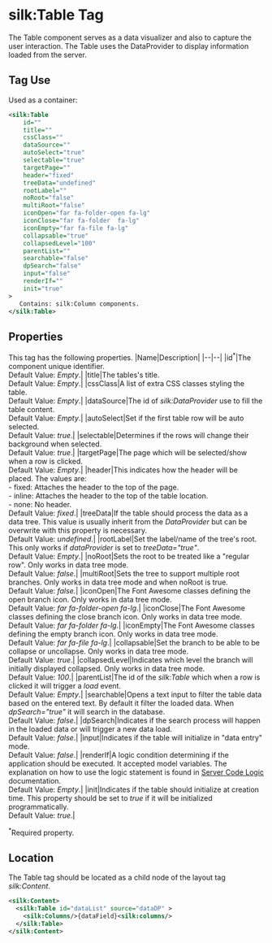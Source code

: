 # silk:Table Tag
The Table component serves as a data visualizer and also to capture the user interaction. The Table uses the DataProvider to display information loaded from the server.

## Tag Use
Used as a container:
```xml
<silk:Table
    id=""
    title=""
    cssClass=""
    dataSource=""
    autoSelect="true"
    selectable="true"
    targetPage=""
    header="fixed"
    treeData="undefined"
    rootLabel=""
    noRoot="false"
    multiRoot="false"
    iconOpen="far fa-folder-open fa-lg"
    iconClose="far fa-folder  fa-lg"
    iconEmpty="far fa-file fa-lg"
    collapsable="true"
    collapsedLevel="100"
    parentList=""
    searchable="false"
    dpSearch="false"
    input="false"
    renderIf=""
    init="true"
>
   Contains: silk:Column components.
</silk:Table>
```
## Properties
This tag has the following properties.
|Name|Description|
|--|--|
|id<sup>*</sup>|The component unique identifier.<br>Default Value: *Empty*.|
|title|The tables's title.<br>Default Value: *Empty*.|
|cssClass|A list of extra CSS classes styling the table.<br>Default Value: *Empty*.|
|dataSource|The id of *silk:DataProvider* use to fill the table content.<br>Default Value: *Empty*.|
|autoSelect|Set if the first table row will be auto selected.<br>Default Value: *true*.|
|selectable|Determines if the rows will change their background when selected.<br>Default Value: *true*.|
|targetPage|The page which will be selected/show when a row is clicked.<br>Default Value: *Empty*.|
|header|This indicates how the header will be placed. The values are:<br>- fixed: Attaches the header to the top of the page.<br>- inline: Attaches the header to the top of the table location.<br>- none: No header.<br>Default Value: *fixed*.|
|treeData|If the table should process the data as a data tree. This value is usually inherit from the *DataProvider* but can be overwrite with this property is necessary.<br>Default Value: *undefined*.|
|rootLabel|Set the label/name of the tree's root. This only works if *dataProvider* is set to *treeData="true"*.<br>Default Value: *Empty*.|
|noRoot|Sets the root to be treated like a "regular row". Only works in data tree mode.<br>Default Value: *false*.|
|multiRoot|Sets the tree to support multiple root branches. Only works in data tree mode and when noRoot is true.<br>Default Value: *false*.|
|iconOpen|The Font Awesome classes defining the open branch icon. Only works in data tree mode.<br>Default Value: *far fa-folder-open fa-lg*.|
|iconClose|The Font Awesome classes defining the close branch icon. Only works in data tree mode.<br>Default Value: *far fa-folder  fa-lg*.|
|iconEmpty|The Font Awesome classes defining the empty branch icon. Only works in data tree mode.<br>Default Value: *far fa-file fa-lg*.|
|collapsable|Set the branch to be able to be collapse or uncollapse. Only works in data tree mode.<br>Default Value: *true*.|
|collapsedLevel|Indicates which level the branch will initially displayed collapsed. Only works in data tree mode.<br>Default Value: *100*.|
|parentList|The id of the *silk:Table* which when a row is clicked it will trigger a *load* event.<br>Default Value: *Empty*.|
|searchable|Opens a text input to filter the table data based on the entered text. By default it filter the loaded data. When *dpSearch="true"* it will search in the database.<br>Default Value: *false*.|
|dpSearch|Indicates if the search process will happen in the loaded data or will trigger a new data load.<br>Default Value: *false*.|
|input|Indicates if the table will initialize in "data entry" mode.<br>Default Value: *false*.|
|renderIf|A logic condition determining if the application should be executed. It accepted model variables. The explanation on how to use the logic statement is found in <a href="how_to/server_code_logic.md">Server Code Logic</a> documentation.<br>Default Value: *Empty*.|
|init|Indicates if the table should initialize at creation time. This property should be set to *true* if it will be initialized programmatically.<br>Default Value: *true*.|

<sup>*</sup>Required property.
## Location

The Table tag should be located as a child node of the layout tag *silk:Content*.

```xml
<silk:Content>
  <silk:Table id="dataList" source="dataDP" >
    <silk:Columns/>{dataField}<silk:columns/>
  </silk:Table>
</silk:Content>
```
